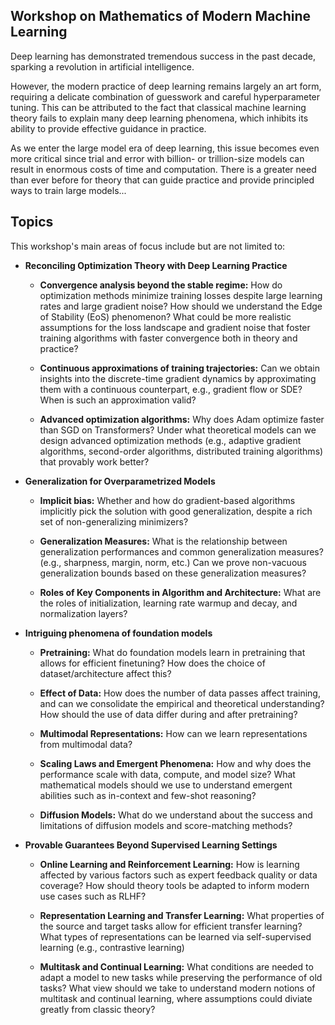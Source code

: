 ## Workshop on Mathematics of Modern Machine Learning

Deep learning has demonstrated tremendous success in the past decade, sparking a revolution in artificial intelligence.

However, the modern practice of deep learning remains largely an art form, requiring a delicate combination of guesswork and careful hyperparameter tuning. This can be attributed to the fact that classical machine learning theory fails to explain many deep learning phenomena, which inhibits its ability to provide effective guidance in practice.

As we enter the large model era of deep learning, this issue becomes even more critical since trial and error with billion- or trillion-size models can result in enormous costs of time and computation. There is a greater need than ever before for theory that can guide practice and provide principled ways to train large models...

## Topics
This workshop's main areas of focus include but are not limited to:

- **Reconciling Optimization Theory with Deep Learning Practice**

  - **Convergence analysis beyond the stable regime:** How do optimization methods minimize training losses despite large learning rates and large gradient noise? How should we understand the Edge of Stability (EoS) phenomenon? What could be more realistic assumptions for the loss landscape and gradient noise that foster training algorithms with faster convergence both in theory and practice?

  - **Continuous approximations of training trajectories:** Can we obtain insights into the discrete-time gradient dynamics by approximating them with a continuous counterpart, e.g., gradient flow or SDE? When is such an approximation valid?

  - **Advanced optimization algorithms:** Why does Adam optimize faster than SGD on Transformers? Under what theoretical models can we design advanced optimization methods (e.g., adaptive gradient algorithms, second-order algorithms, distributed training algorithms) that provably work better?

- **Generalization for Overparametrized Models**

  - **Implicit bias:** Whether and how do gradient-based algorithms implicitly pick the solution with good generalization, despite a rich set of non-generalizing minimizers?

  - **Generalization Measures:** What is the relationship between generalization performances and common generalization measures? (e.g., sharpness, margin, norm, etc.) Can we prove non-vacuous generalization bounds based on these generalization measures?

  - **Roles of Key Components in Algorithm and Architecture:** What are the roles of initialization, learning rate warmup and decay, and normalization layers?

- **Intriguing phenomena of foundation models**

  - **Pretraining:** What do foundation models learn in pretraining that allows for efficient finetuning? How does the choice of dataset/architecture affect this?

  - **Effect of Data:** How does the number of data passes affect training, and can we consolidate the empirical and theoretical understanding? How should the use of data differ during and after pretraining?

  - **Multimodal Representations:** How can we learn representations from multimodal data?

  - **Scaling Laws and Emergent Phenomena:** How and why does the performance scale with data, compute, and model size? What mathematical models should we use to understand emergent abilities such as in-context and few-shot reasoning?

  - **Diffusion Models:** What do we understand about the success and limitations of diffusion models and score-matching methods?

- **Provable Guarantees Beyond Supervised Learning Settings**

  - **Online Learning and Reinforcement Learning:** How is learning affected by various factors such as expert feedback quality or data coverage? How should theory tools be adapted to inform modern use cases such as RLHF?

  - **Representation Learning and Transfer Learning:** What properties of the source and target tasks allow for efficient transfer learning? What types of representations can be learned via self-supervised learning (e.g., contrastive learning)

  - **Multitask and Continual Learning:** What conditions are needed to adapt a model to new tasks while preserving the performance of old tasks? What view should we take to understand modern notions of multitask and continual learning, where assumptions could diviate greatly from classic theory?
